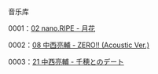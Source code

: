 音乐库

0001：[02 nano.RIPE - 月花](https://s6.img.mbf.moe/M/0001.mp3)

0002：[08 中西亮輔 - ZERO!! (Acoustic Ver.)](https://s6.img.mbf.moe/M/0002.mp3)

0003：[21 中西亮輔 - 千穂とのデート](https://s6.img.mbf.moe/M/0003.mp3)
